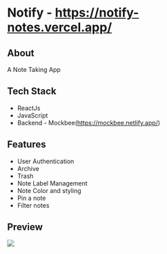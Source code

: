 # Notify - https://notify-notes.vercel.app/

## About
A Note Taking App

## Tech Stack
- ReactJs
- JavaScript
- Backend - Mockbee(https://mockbee.netlify.app/)

## Features 
- User Authentication
- Archive
- Trash
- Note Label Management
- Note Color and styling
- Pin a note
- Filter notes

## Preview
![](https://res.cloudinary.com/drmqhvz5l/image/upload/v1653070157/Screenshot_2022-05-20_233903_iwdxhq.jpg)
